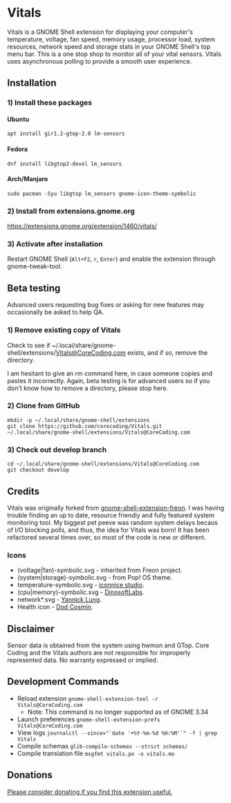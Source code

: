 Vitals
====================================

Vitals is a GNOME Shell extension for displaying your computer's temperature, voltage, fan speed, memory usage, processor load, system resources, network speed and storage stats in your GNOME Shell's top menu bar. This is a one stop shop to monitor all of your vital sensors. Vitals uses asynchronous polling to provide a smooth user experience.

## Installation

### 1) Install these packages

#### Ubuntu

    apt install gir1.2-gtop-2.0 lm-sensors

#### Fedora

    dnf install libgtop2-devel lm_sensors
    
#### Arch/Manjaro

    sudo pacman -Syu libgtop lm_sensors gnome-icon-theme-symbolic

### 2) Install from extensions.gnome.org

https://extensions.gnome.org/extension/1460/vitals/

### 3) Activate after installation

Restart GNOME Shell (`Alt+F2`, `r`, `Enter`) and enable the extension through gnome-tweak-tool.

## Beta testing

Advanced users requesting bug fixes or asking for new features may occasionally be asked to help QA. 

### 1) Remove existing copy of Vitals

Check to see if ~/.local/share/gnome-shell/extensions/Vitals@CoreCoding.com exists, and if so, remove the directory.

I am hesitant to give an rm command here, in case someone copies and pastes it incorrectly. Again, beta testing is for advanced users so if you don't know how to remove a directory, please stop here.

### 2) Clone from GitHub

    mkdir -p ~/.local/share/gnome-shell/extensions
    git clone https://github.com/corecoding/Vitals.git ~/.local/share/gnome-shell/extensions/Vitals@CoreCoding.com

### 3) Check out develop branch

    cd ~/.local/share/gnome-shell/extensions/Vitals@CoreCoding.com
    git checkout develop

## Credits
Vitals was originally forked from [gnome-shell-extension-freon](https://github.com/UshakovVasilii/gnome-shell-extension-freon). I was having trouble finding an up to date, resource friendly and fully featured system monitoring tool. My biggest pet peeve was random system delays becaus of I/O blocking polls, and thus, the idea for Vitals was born! It has been refactored several times over, so most of the code is new or different.

### Icons
* (voltage|fan)-symbolic.svg - inherited from Freon project.
* (system|storage)-symbolic.svg - from Pop! OS theme.
* temperature-symbolic.svg - [iconnice studio](https://www.iconfinder.com/iconnice).
* (cpu|memory)-symbolic.svg - [DinosoftLabs](https://www.iconfinder.com/dinosoftlabs).
* network\*.svg - [Yannick Lung](https://www.iconfinder.com/yanlu).
* Health icon - [Dod Cosmin](https://www.iconfinder.com/icons/458267/cross_doctor_drug_health_healthcare_hospital_icon).

## Disclaimer
Sensor data is obtained from the system using hwmon and GTop. Core Coding and the Vitals authors are not responsible for improperly represented data. No warranty expressed or implied.

## Development Commands
* Reload extension `gnome-shell-extension-tool -r Vitals@CoreCoding.com`
  - Note: This command is no longer supported as of GNOME 3.34
* Launch preferences `gnome-shell-extension-prefs Vitals@CoreCoding.com`
* View logs ```journalctl --since="`date '+%Y-%m-%d %H:%M'`" -f | grep Vitals```
* Compile schemas `glib-compile-schemas --strict schemas/`
* Compile translation file `msgfmt vitals.po -o vitals.mo`

## Donations
[Please consider donating if you find this extension useful.](https://corecoding.com/donate.php)
